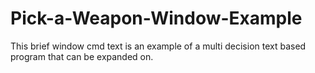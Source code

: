 # Pick-a-Weapon-Window-Example
This brief window cmd text is an example of a multi decision text based program that can be expanded on. 
